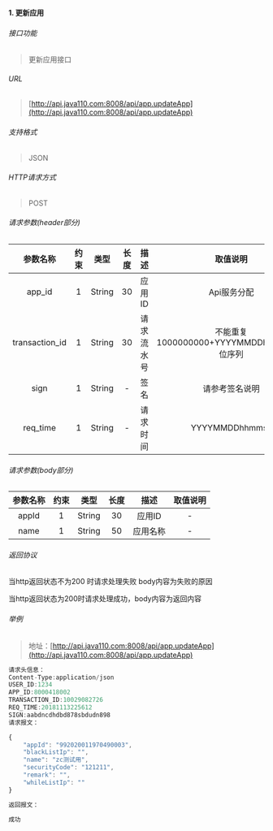 

**1\. 更新应用**
###### 接口功能
> 更新应用接口

###### URL
> [http://api.java110.com:8008/api/app.updateApp](http://api.java110.com:8008/api/app.updateApp)

###### 支持格式
> JSON

###### HTTP请求方式
> POST

###### 请求参数(header部分)
|参数名称|约束|类型|长度|描述|取值说明|
| :-: | :-: | :-: | :-: | :-: | :-:|
|app_id|1|String|30|应用ID|Api服务分配|
|transaction_id|1|String|30|请求流水号|不能重复 1000000000+YYYYMMDDhhmmss+6位序列 |
|sign|1|String|-|签名|请参考签名说明|
|req_time|1|String|-|请求时间|YYYYMMDDhhmmss|

###### 请求参数(body部分)
|参数名称|约束|类型|长度|描述|取值说明|
| :-: | :-: | :-: | :-: | :-: | :-: |
|appId|1|String|30|应用ID|-|
|name|1|String|50|应用名称|-|

###### 返回协议

当http返回状态不为200 时请求处理失败 body内容为失败的原因

当http返回状态为200时请求处理成功，body内容为返回内容



###### 举例
> 地址：[http://api.java110.com:8008/api/app.updateApp](http://api.java110.com:8008/api/app.updateApp)

``` javascript
请求头信息：
Content-Type:application/json
USER_ID:1234
APP_ID:8000418002
TRANSACTION_ID:10029082726
REQ_TIME:20181113225612
SIGN:aabdncdhdbd878sbdudn898
请求报文：

{
	"appId": "992020011970490003",
	"blackListIp": "",
	"name": "zc测试用",
	"securityCode": "121211",
	"remark": "",
	"whileListIp": ""
}

返回报文：

成功

```
